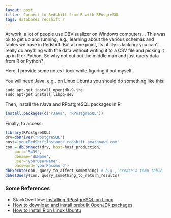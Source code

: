 ```yaml
---
layout: post
title:  Connect to Redshift from R with RPosgreSQL
tags: databases redshift r
---
```



At work, a lot of people use DBVisualizer on Windows computers... This was ok to get up and running, e.g.,
learning about the various schemas and tables we have in Redshift.  But at one point, its utility is lacking:
you can't really do anything with the data without writing it to a CSV file and picking it up in R or Python. So why
not cut out the middle man and just query data from R or Python?  

Here, I provide some notes I took while figuring it out myself.

You will need Java, e.g., on Linux Ubuntu you should do something like this:
```
sudo apt-get install openjdk-9-jre
sudo apt-get install libpq-dev
```

Then, install the rJava and RPostgreSQL packages in R:
```r
install.packages(c('rJava', 'RPostgreSQL'))
```

Finally, to access:
```r
library(RPostgreSQL)
drv=dbDriver("PostgreSQL")
host='yourRedShiftInstance.redshift.amazonaws.com'
con = dbConnect(drv, host=host_production, 
    port='5439',
    dbname='dbName', 
    user='yourUserName', 
    password='yourPassword')
dbExecute(con, query_to_affect_something) # e.g., create a temp table
dbGetQuery(con, query_something_to_return_results)
```

### Some References
* StackOverflow: [Installing RPostgreSQL on Linux](https://stackoverflow.com/questions/22202141/installing-rpostgresql-on-linux)
* [How to download and install prebuilt OpenJDK packages](http://openjdk.java.net/install/)
* [How to Install R on Linux Ubuntu](https://www.r-bloggers.com/how-to-install-r-on-linux-ubuntu-16-04-xenial-xerus/)
